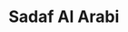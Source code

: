 <html>
<title>Sadaf's CV</title>
<meta charset="UTF-8">
<meta name="viewport" content="width=device-width, initial-scale=1">
<style>

</style>

<body>
<h1>Sadaf Al Arabi</h1>
<p></p>

</body>
</html>
